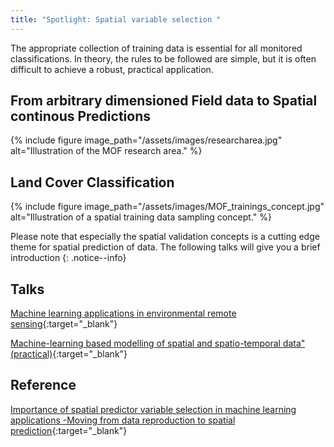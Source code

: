 ```yaml
---
title: "Spotlight: Spatial variable selection "
---
```


The appropriate collection of training data is essential for all monitored classifications. In theory, the rules to be followed are simple, but it is often difficult to achieve a robust, practical application. 

<!--more-->

## From arbitrary dimensioned Field data to Spatial continous Predictions

{% include figure image_path="/assets/images/researcharea.jpg" alt="Illustration of the MOF research area." %}


## Land Cover Classification

{% include figure image_path="/assets/images/MOF_trainings_concept.jpg" alt="Illustration of a spatial training data sampling concept." %}


Please note that especially the spatial validation concepts is a cutting edge theme for spatial prediction of data. The following talks will give you a brief introduction
{: .notice--info} 

## Talks

[Machine learning applications in environmental remote sensing](https://www.youtube.com/watch?v=mkHlmYEzsVQ&list=PLXUoTpMa_9s1npXD6S9M0_2pUgnTd6cqV&index=11&t=0s){:target="_blank"}

[Machine-learning based modelling of spatial and spatio-temporal data" (practical)](https://www.youtube.com/watch?v=5NQUae1DzgU){:target="_blank"}

## Reference
[Importance of spatial predictor variable selection in machine learning applications -Moving from data reproduction to spatial prediction](https://www.researchgate.net/publication/335819474_Importance_of_spatial_predictor_variable_selection_in_machine_learning_applications_-Moving_from_data_reproduction_to_spatial_prediction){:target="_blank"}

